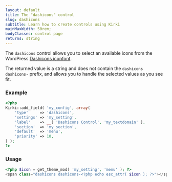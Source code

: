 ```yaml
---
layout: default
title: The "dashicons" control
slug: dashicons
subtitle: Learn how to create controls using Kirki
mainMaxWidth: 50rem;
bodyClasses: control page
returns: string
---
```


The `dashicons` control allows you to select an available icons from the WordPress [Dashicons iconfont](https://developer.wordpress.org/resource/dashicons/).

The returned value is a string and does not contain the `dashicons dashicons-` prefix, and allows you to handle the selected values as you see fit.

### Example

```php
<?php
Kirki::add_field( 'my_config', array(
	'type'     => 'dashicons',
	'settings' => 'my_setting',
	'label'    => __( 'Dashicons Control', 'my_textdomain' ),
	'section'  => 'my_section',
	'default'  => 'menu',
	'priority' => 10,
) );
?>
```

### Usage

```php
<?php $icon = get_theme_mod( 'my_setting', 'menu' ); ?>
<span class="dashicons dashicons-<?php echo esc_attr( $icon ); ?>"></span>
```
